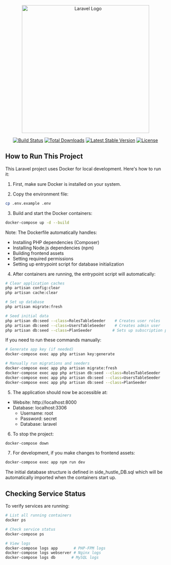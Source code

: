 <p align="center"><a href="https://laravel.com" target="_blank"><img src="https://raw.githubusercontent.com/laravel/art/master/logo-lockup/5%20SVG/2%20CMYK/1%20Full%20Color/laravel-logolockup-cmyk-red.svg" width="400" alt="Laravel Logo"></a></p>

<p align="center">
<a href="https://github.com/laravel/framework/actions"><img src="https://github.com/laravel/framework/workflows/tests/badge.svg" alt="Build Status"></a>
<a href="https://packagist.org/packages/laravel/framework"><img src="https://img.shields.io/packagist/dt/laravel/framework" alt="Total Downloads"></a>
<a href="https://packagist.org/packages/laravel/framework"><img src="https://img.shields.io/packagist/v/laravel/framework" alt="Latest Stable Version"></a>
<a href="https://packagist.org/packages/laravel/framework"><img src="https://img.shields.io/packagist/l/laravel/framework" alt="License"></a>
</p>

## How to Run This Project

This Laravel project uses Docker for local development. Here's how to run it:

1. First, make sure Docker is installed on your system.

2. Copy the environment file:
```sh
cp .env.example .env
```

3. Build and start the Docker containers:
```sh
docker-compose up -d --build
```

Note: The Dockerfile automatically handles:
- Installing PHP dependencies (Composer)
- Installing Node.js dependencies (npm)
- Building frontend assets
- Setting required permissions
- Setting up entrypoint script for database initialization

4. After containers are running, the entrypoint script will automatically:
```sh
# Clear application caches
php artisan config:clear
php artisan cache:clear

# Set up database
php artisan migrate:fresh

# Seed initial data
php artisan db:seed --class=RolesTableSeeder    # Creates user roles
php artisan db:seed --class=UsersTableSeeder    # Creates admin user
php artisan db:seed --class=PlanSeeder         # Sets up subscription plans
```

If you need to run these commands manually:
```sh
# Generate app key (if needed)
docker-compose exec app php artisan key:generate

# Manually run migrations and seeders
docker-compose exec app php artisan migrate:fresh
docker-compose exec app php artisan db:seed --class=RolesTableSeeder
docker-compose exec app php artisan db:seed --class=UsersTableSeeder
docker-compose exec app php artisan db:seed --class=PlanSeeder
```

5. The application should now be accessible at:
- Website: http://localhost:8000
- Database: localhost:3306
  - Username: root
  - Password: secret
  - Database: laravel

6. To stop the project:
```sh
docker-compose down
```

7. For development, if you make changes to frontend assets:
```sh
docker-compose exec app npm run dev
```

The initial database structure is defined in side_hustle_DB.sql which will be automatically imported when the containers start up.

## Checking Service Status

To verify services are running:
```sh
# List all running containers
docker ps

# Check service status
docker-compose ps

# View logs
docker-compose logs app       # PHP-FPM logs
docker-compose logs webserver # Nginx logs
docker-compose logs db       # MySQL logs
```
